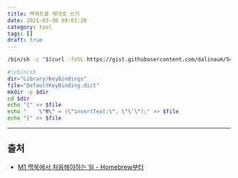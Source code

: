 ```yaml
---
title: 백쿼트를 제대로 쓰기
date: 2021-03-30 09:03:20
category: tool
tags: []
draft: true
---
```


```zsh
/bin/sh -c "$(curl -fsSL https://gist.githubusercontent.com/dalinaum/5440f140a68f91a197028eba083cf8bc/raw/4ea6f782167d81e3cf290e69a28d6d2b82a15ac6/no-won.sh)"
```

```zsh
#!/bin/sh
dir="Library/KeyBindings"
file="DefaultKeyBinding.dict"
mkdir -p $dir
cd $dir
echo "{" >> $file
echo "    \"₩\" = (\"insertText:\", \"\`\");" >> $file
echo "}" >> $file
```

---

## 출처

- [M1 맥북에서 처음해야하는 일 - Homebrew부터](http://dalinaum.github.io/mac/2021/03/15/m1-init.html)

